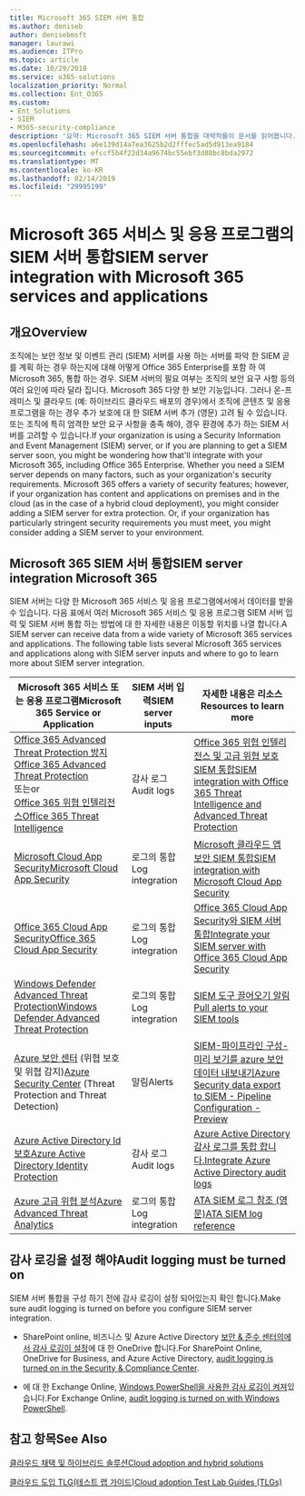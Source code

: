 ```yaml
---
title: Microsoft 365 SIEM 서버 통합
ms.author: deniseb
author: denisebmsft
manager: laurawi
ms.audience: ITPro
ms.topic: article
ms.date: 10/29/2018
ms.service: o365-solutions
localization_priority: Normal
ms.collection: Ent_O365
ms.custom:
- Ent_Solutions
- SIEM
- M365-security-compliance
description: '요약: Microsoft 365 SIEM 서버 통합을 대략적를이 문서를 읽어봅니다.'
ms.openlocfilehash: a6e139d14a7ea3625b2d2fffec5ad5d913ea9184
ms.sourcegitcommit: efccf5b4f22d34a9674bc55ebf3d88bc8bda2972
ms.translationtype: MT
ms.contentlocale: ko-KR
ms.lasthandoff: 02/14/2019
ms.locfileid: "29995199"
---
```

# <a name="siem-server-integration-with-microsoft-365-services-and-applications"></a><span data-ttu-id="3755e-103">Microsoft 365 서비스 및 응용 프로그램의 SIEM 서버 통합</span><span class="sxs-lookup"><span data-stu-id="3755e-103">SIEM server integration with Microsoft 365 services and applications</span></span>

## <a name="overview"></a><span data-ttu-id="3755e-104">개요</span><span class="sxs-lookup"><span data-stu-id="3755e-104">Overview</span></span>

<span data-ttu-id="3755e-p101">조직에는 보안 정보 및 이벤트 관리 (SIEM) 서버를 사용 하는 서버를 파악 한 SIEM 곧를 계획 하는 경우 하는지에 대해 어떻게 Office 365 Enterprise를 포함 하 여 Microsoft 365, 통합 하는 경우. SIEM 서버의 필요 여부는 조직의 보안 요구 사항 등의 여러 요인에 따라 달라 집니다. Microsoft 365 다양 한 보안 기능입니다. 그러나 온-프레미스 및 클라우드 (예: 하이브리드 클라우드 배포의 경우)에서 조직에 콘텐츠 및 응용 프로그램을 하는 경우 추가 보호에 대 한 SIEM 서버 추가 (영문) 고려 될 수 있습니다. 또는 조직에 특히 엄격한 보안 요구 사항을 충족 해야, 경우 환경에 추가 하는 SIEM 서버를 고려할 수 있습니다.</span><span class="sxs-lookup"><span data-stu-id="3755e-p101">If your organization is using a Security Information and Event Management (SIEM) server, or if you are planning to get a SIEM server soon, you might be wondering how that'll integrate with your Microsoft 365, including Office 365 Enterprise. Whether you need a SIEM server depends on many factors, such as your organization's security requirements. Microsoft 365 offers a variety of security features; however, if your organization has content and applications on premises and in the cloud (as in the case of a hybrid cloud deployment), you might consider adding a SIEM server for extra protection. Or, if your organization has particularly stringent security requirements you must meet, you might consider adding a SIEM server to your environment.</span></span>

## <a name="siem-server-integration-microsoft-365"></a><span data-ttu-id="3755e-109">Microsoft 365 SIEM 서버 통합</span><span class="sxs-lookup"><span data-stu-id="3755e-109">SIEM server integration Microsoft 365</span></span>

<span data-ttu-id="3755e-p102">SIEM 서버는 다양 한 Microsoft 365 서비스 및 응용 프로그램에서에서 데이터를 받을 수 있습니다. 다음 표에서 여러 Microsoft 365 서비스 및 응용 프로그램 SIEM 서버 입력 및 SIEM 서버 통합 하는 방법에 대 한 자세한 내용은 이동할 위치를 나열 합니다.</span><span class="sxs-lookup"><span data-stu-id="3755e-p102">A SIEM server can receive data from a wide variety of Microsoft 365 services and applications. The following table lists several Microsoft 365 services and applications along with SIEM server inputs and where to go to learn more about SIEM server integration.</span></span> 

| <span data-ttu-id="3755e-112">Microsoft 365 서비스 또는 응용 프로그램</span><span class="sxs-lookup"><span data-stu-id="3755e-112">Microsoft 365 Service or Application</span></span> | <span data-ttu-id="3755e-113">SIEM 서버 입력</span><span class="sxs-lookup"><span data-stu-id="3755e-113">SIEM server inputs</span></span> | <span data-ttu-id="3755e-114">자세한 내용은 리소스</span><span class="sxs-lookup"><span data-stu-id="3755e-114">Resources to learn more</span></span> |
| --- | --- | --- |
| [<span data-ttu-id="3755e-115">Office 365 Advanced Threat Protection 방지</span><span class="sxs-lookup"><span data-stu-id="3755e-115">Office 365 Advanced Threat Protection</span></span>](office-365-atp.md) <br/>   <span data-ttu-id="3755e-116">또는</span><span class="sxs-lookup"><span data-stu-id="3755e-116">or</span></span>   <br/>[<span data-ttu-id="3755e-117">Office 365 위협 인텔리전스</span><span class="sxs-lookup"><span data-stu-id="3755e-117">Office 365 Threat Intelligence</span></span>](office-365-ti.md) | <span data-ttu-id="3755e-118">감사 로그</span><span class="sxs-lookup"><span data-stu-id="3755e-118">Audit logs</span></span> | [<span data-ttu-id="3755e-119">Office 365 위협 인텔리전스 및 고급 위협 보호 SIEM 통합</span><span class="sxs-lookup"><span data-stu-id="3755e-119">SIEM integration with Office 365 Threat Intelligence and Advanced Threat Protection</span></span>](siem-integration-with-office-365-ti.md) |
| [<span data-ttu-id="3755e-120">Microsoft Cloud App Security</span><span class="sxs-lookup"><span data-stu-id="3755e-120">Microsoft Cloud App Security</span></span>](https://docs.microsoft.com/cloud-app-security/what-is-cloud-app-security) | <span data-ttu-id="3755e-121">로그의 통합</span><span class="sxs-lookup"><span data-stu-id="3755e-121">Log integration</span></span> | [<span data-ttu-id="3755e-122">Microsoft 클라우드 앱 보안 SIEM 통합</span><span class="sxs-lookup"><span data-stu-id="3755e-122">SIEM integration with Microsoft Cloud App Security</span></span>](https://docs.microsoft.com/cloud-app-security/siem) |
| [<span data-ttu-id="3755e-123">Office 365 Cloud App Security</span><span class="sxs-lookup"><span data-stu-id="3755e-123">Office 365 Cloud App Security</span></span>](office-365-cas-overview.md) | <span data-ttu-id="3755e-124">로그의 통합</span><span class="sxs-lookup"><span data-stu-id="3755e-124">Log integration</span></span> | [<span data-ttu-id="3755e-125">Office 365 Cloud App Security와 SIEM 서버 통합</span><span class="sxs-lookup"><span data-stu-id="3755e-125">Integrate your SIEM server with Office 365 Cloud App Security</span></span>](integrate-your-siem-server-with-office-365-cas.md) |
| [<span data-ttu-id="3755e-126">Windows Defender Advanced Threat Protection</span><span class="sxs-lookup"><span data-stu-id="3755e-126">Windows Defender Advanced Threat Protection</span></span>](https://docs.microsoft.com/windows/security/threat-protection/) | <span data-ttu-id="3755e-127">로그의 통합</span><span class="sxs-lookup"><span data-stu-id="3755e-127">Log integration</span></span> | [<span data-ttu-id="3755e-128">SIEM 도구 끌어오기 알림</span><span class="sxs-lookup"><span data-stu-id="3755e-128">Pull alerts to your SIEM tools</span></span>](https://docs.microsoft.com/windows/security/threat-protection/windows-defender-atp/configure-siem-windows-defender-advanced-threat-protection) |
| <span data-ttu-id="3755e-129">[Azure 보안 센터](https://docs.microsoft.com/azure/security-center/security-center-intro) (위협 보호 및 위협 감지)</span><span class="sxs-lookup"><span data-stu-id="3755e-129">[Azure Security Center](https://docs.microsoft.com/azure/security-center/security-center-intro) (Threat Protection and Threat Detection)</span></span> | <span data-ttu-id="3755e-130">알림</span><span class="sxs-lookup"><span data-stu-id="3755e-130">Alerts</span></span> | [<span data-ttu-id="3755e-131">SIEM-파이프라인 구성-미리 보기를 azure 보안 데이터 내보내기</span><span class="sxs-lookup"><span data-stu-id="3755e-131">Azure Security data export to SIEM - Pipeline Configuration - Preview</span></span>](https://docs.microsoft.com/azure/security-center/security-center-export-data-to-siem) |
| [<span data-ttu-id="3755e-132">Azure Active Directory Id 보호</span><span class="sxs-lookup"><span data-stu-id="3755e-132">Azure Active Directory Identity Protection</span></span>](https://docs.microsoft.com/azure/active-directory/identity-protection/overview) | <span data-ttu-id="3755e-133">감사 로그</span><span class="sxs-lookup"><span data-stu-id="3755e-133">Audit logs</span></span> | [<span data-ttu-id="3755e-134">Azure Active Directory 감사 로그를 통합 합니다.</span><span class="sxs-lookup"><span data-stu-id="3755e-134">Integrate Azure Active Directory audit logs</span></span>](https://docs.microsoft.com/azure/security/security-azure-log-integration-ad) |
| [<span data-ttu-id="3755e-135">Azure 고급 위협 분석</span><span class="sxs-lookup"><span data-stu-id="3755e-135">Azure Advanced Threat Analytics</span></span>](https://docs.microsoft.com/azure/security/azure-threat-detection) | <span data-ttu-id="3755e-136">로그의 통합</span><span class="sxs-lookup"><span data-stu-id="3755e-136">Log integration</span></span> | [<span data-ttu-id="3755e-137">ATA SIEM 로그 참조 (영문)</span><span class="sxs-lookup"><span data-stu-id="3755e-137">ATA SIEM log reference</span></span>](https://docs.microsoft.com/advanced-threat-analytics/cef-format-sa) |

## <a name="audit-logging-must-be-turned-on"></a><span data-ttu-id="3755e-138">감사 로깅을 설정 해야</span><span class="sxs-lookup"><span data-stu-id="3755e-138">Audit logging must be turned on</span></span>

<span data-ttu-id="3755e-139">SIEM 서버 통합을 구성 하기 전에 감사 로깅이 설정 되어있는지 확인 합니다.</span><span class="sxs-lookup"><span data-stu-id="3755e-139">Make sure audit logging is turned on before you configure SIEM server integration.</span></span> 

- <span data-ttu-id="3755e-140">SharePoint online, 비즈니스 및 Azure Active Directory [보안 & 준수 센터의에서 감사 로깅이 설정](https://docs.microsoft.com/office365/securitycompliance/turn-audit-log-search-on-or-off)에 대 한 OneDrive 합니다.</span><span class="sxs-lookup"><span data-stu-id="3755e-140">For SharePoint Online, OneDrive for Business, and Azure Active Directory, [audit logging is turned on in the Security & Compliance Center](https://docs.microsoft.com/office365/securitycompliance/turn-audit-log-search-on-or-off).</span></span>

- <span data-ttu-id="3755e-141">에 대 한 Exchange Online, [Windows PowerShell을 사용한 감사 로깅이 켜져](https://docs.microsoft.com/office365/securitycompliance/enable-mailbox-auditing)있습니다.</span><span class="sxs-lookup"><span data-stu-id="3755e-141">For Exchange Online, [audit logging is turned on with Windows PowerShell](https://docs.microsoft.com/office365/securitycompliance/enable-mailbox-auditing).</span></span>
 
## <a name="see-also"></a><span data-ttu-id="3755e-142">참고 항목</span><span class="sxs-lookup"><span data-stu-id="3755e-142">See Also</span></span>

[<span data-ttu-id="3755e-143">클라우드 채택 및 하이브리드 솔루션</span><span class="sxs-lookup"><span data-stu-id="3755e-143">Cloud adoption and hybrid solutions</span></span>](https://docs.microsoft.com/office365/enterprise/cloud-adoption-and-hybrid-solutions)
  
[<span data-ttu-id="3755e-144">클라우드 도입 TLG(테스트 랩 가이드)</span><span class="sxs-lookup"><span data-stu-id="3755e-144">Cloud adoption Test Lab Guides (TLGs)</span></span>](https://docs.microsoft.com/office365/enterprise/cloud-adoption-test-lab-guides-tlgs)


